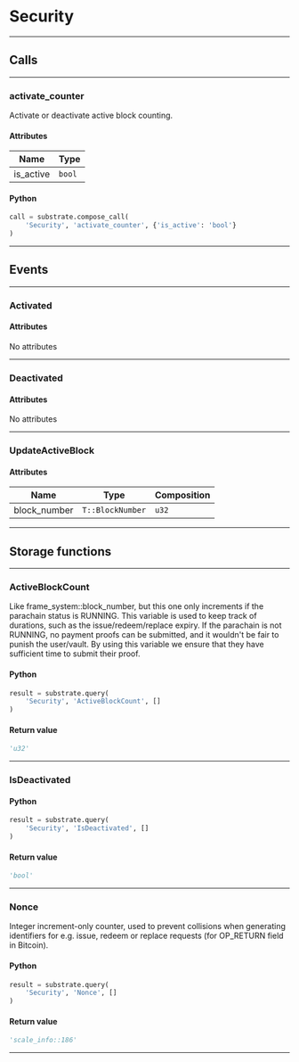 
# Security

---------
## Calls

---------
### activate_counter
Activate or deactivate active block counting.
#### Attributes
| Name | Type |
| -------- | -------- | 
| is_active | `bool` | 

#### Python
```python
call = substrate.compose_call(
    'Security', 'activate_counter', {'is_active': 'bool'}
)
```

---------
## Events

---------
### Activated
#### Attributes
No attributes

---------
### Deactivated
#### Attributes
No attributes

---------
### UpdateActiveBlock
#### Attributes
| Name | Type | Composition
| -------- | -------- | -------- |
| block_number | `T::BlockNumber` | ```u32```

---------
## Storage functions

---------
### ActiveBlockCount
 Like frame_system::block_number, but this one only increments if the parachain status is RUNNING.
 This variable is used to keep track of durations, such as the issue/redeem/replace expiry. If the
 parachain is not RUNNING, no payment proofs can be submitted, and it wouldn&#x27;t be fair to punish
 the user/vault. By using this variable we ensure that they have sufficient time to submit their
 proof.

#### Python
```python
result = substrate.query(
    'Security', 'ActiveBlockCount', []
)
```

#### Return value
```python
'u32'
```
---------
### IsDeactivated

#### Python
```python
result = substrate.query(
    'Security', 'IsDeactivated', []
)
```

#### Return value
```python
'bool'
```
---------
### Nonce
 Integer increment-only counter, used to prevent collisions when generating identifiers
 for e.g. issue, redeem or replace requests (for OP_RETURN field in Bitcoin).

#### Python
```python
result = substrate.query(
    'Security', 'Nonce', []
)
```

#### Return value
```python
'scale_info::186'
```
---------